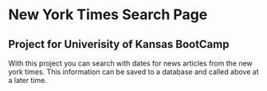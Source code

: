 # New York Times Search Page

## Project for Univerisity of Kansas BootCamp

With this project you can search with dates for news articles from the new york times.  This information can be saved to a database and called above at a later time.
